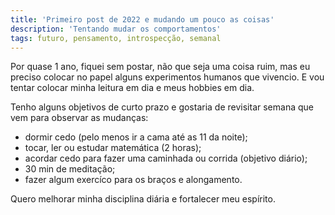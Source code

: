 ```yaml
---
title: 'Primeiro post de 2022 e mudando um pouco as coisas'
description: 'Tentando mudar os comportamentos'
tags: futuro, pensamento, introspecção, semanal
---
```


Por quase 1 ano, fiquei sem postar, não que seja uma coisa ruim, mas eu preciso colocar no papel
alguns experimentos humanos que vivencio. E vou tentar colocar minha leitura em dia e meus hobbies
em dia.

Tenho alguns objetivos de curto prazo e gostaria de revisitar semana que vem para observar
as mudanças:

- dormir cedo (pelo menos ir a cama até as 11 da noite);
- tocar, ler ou estudar matemática (2 horas);
- acordar cedo para fazer uma caminhada ou corrida (objetivo diário);
- 30 min de meditação;
- fazer algum exercíco para os braços e alongamento.

Quero melhorar minha disciplina diária e fortalecer meu espírito.

